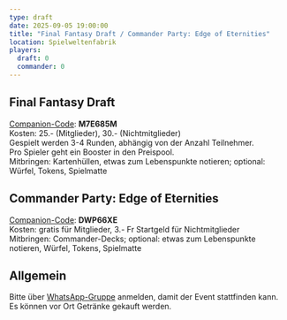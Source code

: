 ```yaml
---
type: draft
date: 2025-09-05 19:00:00
title: "Final Fantasy Draft / Commander Party: Edge of Eternities"
location: Spielweltenfabrik
players:
  draft: 0
  commander: 0
---
```

## Final Fantasy Draft
[Companion-Code](/faq/#was-hat-es-mit-dem-companion-code-auf-sich): **M7E685M** \
Kosten: 25.- (Mitglieder), 30.- (Nichtmitglieder) \
Gespielt werden 3-4 Runden, abhängig von der Anzahl Teilnehmer. \
Pro Spieler geht ein Booster in den Preispool. \
Mitbringen: Kartenhüllen, etwas zum Lebenspunkte notieren; optional: Würfel, Tokens, Spielmatte

## Commander Party: Edge of Eternities
[Companion-Code](/faq/#was-hat-es-mit-dem-companion-code-auf-sich): **DWP66XE** \
Kosten: gratis für Mitglieder, 3.- Fr Startgeld für Nichtmitglieder \
Mitbringen: Commander-Decks; optional: etwas zum Lebenspunkte notieren, Würfel, Tokens, Spielmatte

## Allgemein
Bitte über [WhatsApp-Gruppe](https://chat.whatsapp.com/HQ7IINFrZB63esDNRqsIUw) anmelden, damit der Event stattfinden kann. \
Es können vor Ort Getränke gekauft werden.
